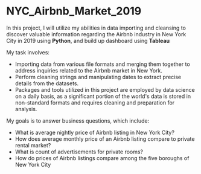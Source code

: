 # NYC_Airbnb_Market_2019

In this project, I will utilize my abilities in data importing and cleansing to discover valuable information regarding the Airbnb industry in New York City in 2019 using **Python**, and build up dashboard using **Tableau**

My task involves: 
* Importing data from various file formats and merging them together to address inquiries related to the Airbnb market in New York.
* Perform cleaning strings and manipulating dates to extract precise details from the datasets.
* Packages and tools utilized in this project are employed by data science on a daily basis, as a significant portion of the world's data is stored in non-standard formats and requires cleaning and preparation for analysis.

My goals is to answer business questions, which include: 
* What is average nightly price of Airbnb listing in New York City?
* How does average monthly price of an Airbnb listing compare to private rental market?
* What is count of advertisements for private rooms?
* How do prices of Airbnb listings compare among the five boroughs of New York City
